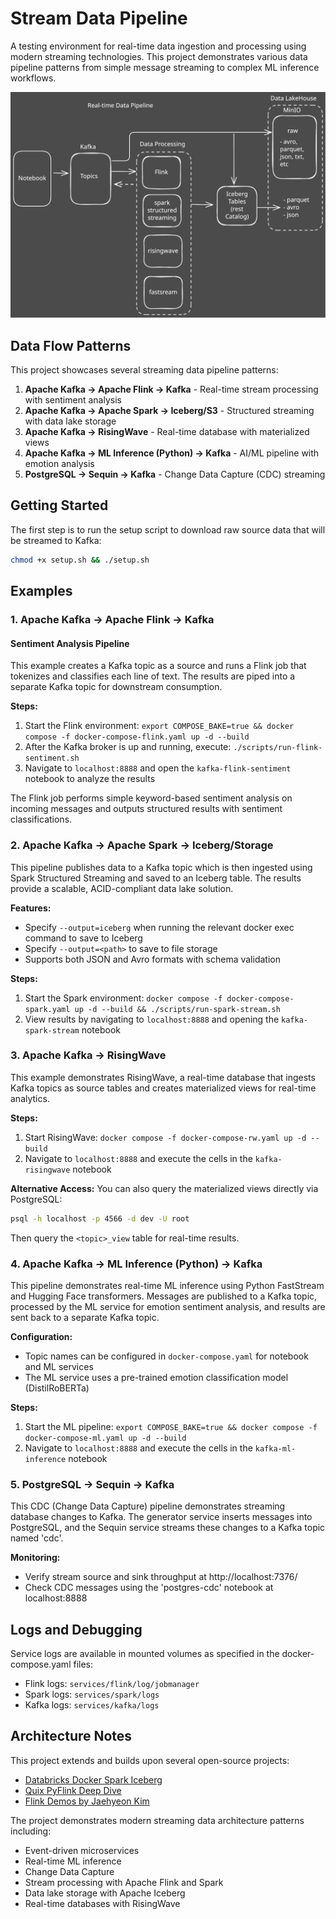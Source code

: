 # Stream Data Pipeline

A testing environment for real-time data ingestion and processing using modern streaming technologies. This project demonstrates various data pipeline patterns from simple message streaming to complex ML inference workflows.

![](./assets/stream-data-pipeline.svg)

## Data Flow Patterns

This project showcases several streaming data pipeline patterns:

1. **Apache Kafka → Apache Flink → Kafka** - Real-time stream processing with sentiment analysis
2. **Apache Kafka → Apache Spark → Iceberg/S3** - Structured streaming with data lake storage
3. **Apache Kafka → RisingWave** - Real-time database with materialized views
4. **Apache Kafka → ML Inference (Python) → Kafka** - AI/ML pipeline with emotion analysis
5. **PostgreSQL → Sequin → Kafka** - Change Data Capture (CDC) streaming

## Getting Started

The first step is to run the setup script to download raw source data that will be streamed to Kafka:

```bash
chmod +x setup.sh && ./setup.sh
```

## Examples

### 1. Apache Kafka → Apache Flink → Kafka

#### Sentiment Analysis Pipeline

This example creates a Kafka topic as a source and runs a Flink job that tokenizes and classifies each line of text. The results are piped into a separate Kafka topic for downstream consumption.

**Steps:**
1. Start the Flink environment: `export COMPOSE_BAKE=true && docker compose -f docker-compose-flink.yaml up -d --build`
2. After the Kafka broker is up and running, execute: `./scripts/run-flink-sentiment.sh`
3. Navigate to `localhost:8888` and open the `kafka-flink-sentiment` notebook to analyze the results

The Flink job performs simple keyword-based sentiment analysis on incoming messages and outputs structured results with sentiment classifications.

### 2. Apache Kafka → Apache Spark → Iceberg/Storage

This pipeline publishes data to a Kafka topic which is then ingested using Spark Structured Streaming and saved to an Iceberg table. The results provide a scalable, ACID-compliant data lake solution.

**Features:**
- Specify `--output=iceberg` when running the relevant docker exec command to save to Iceberg
- Specify `--output=<path>` to save to file storage
- Supports both JSON and Avro formats with schema validation

**Steps:**
1. Start the Spark environment: `docker compose -f docker-compose-spark.yaml up -d --build && ./scripts/run-spark-stream.sh`
2. View results by navigating to `localhost:8888` and opening the `kafka-spark-stream` notebook

### 3. Apache Kafka → RisingWave

This example demonstrates RisingWave, a real-time database that ingests Kafka topics as source tables and creates materialized views for real-time analytics.

**Steps:**
1. Start RisingWave: `docker compose -f docker-compose-rw.yaml up -d --build`
2. Navigate to `localhost:8888` and execute the cells in the `kafka-risingwave` notebook

**Alternative Access:**
You can also query the materialized views directly via PostgreSQL:
```bash
psql -h localhost -p 4566 -d dev -U root
```
Then query the `<topic>_view` table for real-time results.
### 4. Apache Kafka → ML Inference (Python) → Kafka

This pipeline demonstrates real-time ML inference using Python FastStream and Hugging Face transformers. Messages are published to a Kafka topic, processed by the ML service for emotion sentiment analysis, and results are sent back to a separate Kafka topic.

**Configuration:**
- Topic names can be configured in `docker-compose.yaml` for notebook and ML services
- The ML service uses a pre-trained emotion classification model (DistilRoBERTa)

**Steps:**
1. Start the ML pipeline: `export COMPOSE_BAKE=true && docker compose -f docker-compose-ml.yaml up -d --build`
2. Navigate to `localhost:8888` and execute the cells in the `kafka-ml-inference` notebook


### 5. PostgreSQL → Sequin → Kafka

This CDC (Change Data Capture) pipeline demonstrates streaming database changes to Kafka. The generator service inserts messages into PostgreSQL, and the Sequin service streams these changes to a Kafka topic named 'cdc'.

**Monitoring:**
- Verify stream source and sink throughput at http://localhost:7376/
- Check CDC messages using the 'postgres-cdc' notebook at localhost:8888

## Logs and Debugging

Service logs are available in mounted volumes as specified in the docker-compose.yaml files:
- Flink logs: `services/flink/log/jobmanager`
- Spark logs: `services/spark/logs`
- Kafka logs: `services/kafka/logs`

## Architecture Notes

This project extends and builds upon several open-source projects:
- [Databricks Docker Spark Iceberg](https://github.com/databricks/docker-spark-iceberg)
- [Quix PyFlink Deep Dive](https://quix.io/blog/pyflink-deep-dive)
- [Flink Demos by Jaehyeon Kim](https://github.com/jaehyeon-kim/flink-demos)

The project demonstrates modern streaming data architecture patterns including:
- Event-driven microservices
- Real-time ML inference
- Change Data Capture
- Stream processing with Apache Flink and Spark
- Data lake storage with Apache Iceberg
- Real-time databases with RisingWave
